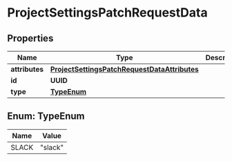 

# ProjectSettingsPatchRequestData


## Properties

| Name | Type | Description | Notes |
|------------ | ------------- | ------------- | -------------|
|**attributes** | [**ProjectSettingsPatchRequestDataAttributes**](ProjectSettingsPatchRequestDataAttributes.md) |  |  |
|**id** | **UUID** |  |  |
|**type** | [**TypeEnum**](#TypeEnum) |  |  |



## Enum: TypeEnum

| Name | Value |
|---- | -----|
| SLACK | &quot;slack&quot; |



